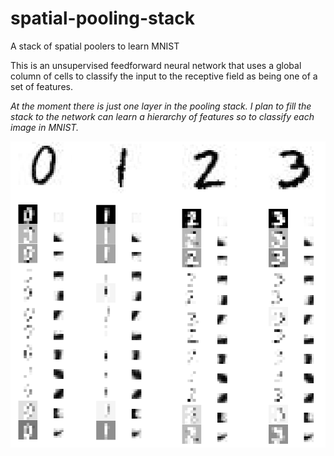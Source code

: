 # spatial-pooling-stack
A stack of spatial poolers to learn MNIST

This is an unsupervised feedforward neural network that uses a global column of cells to classify the input to the receptive field as being one of a set of features.

_At the moment there is just one layer in the pooling stack. I plan to fill the stack to the network can learn a hierarchy of features so to classify each image in MNIST._

![](https://github.com/sebjwallace/spatial-pooling-stack/blob/master/etc/preview.png?raw=true)
